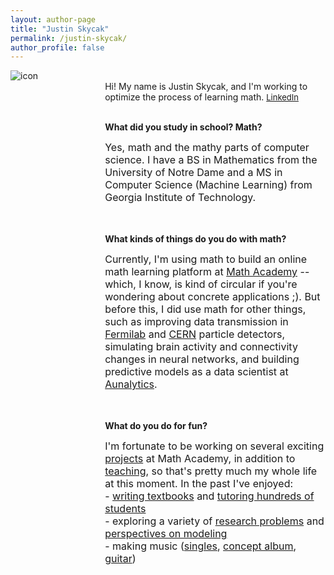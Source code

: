 ```yaml
---
layout: author-page
title: "Justin Skycak"
permalink: /justin-skycak/
author_profile: false
---
```

 
<div style="width:100%; max-width:800px; margin:auto">

<div style="width:25%;float:left;">
<img src="https://eurisko-us.github.io/files/headshots/justin-skycak.png" align="left" style="border: none; /* height: 10em; */" alt="icon">
</div>

<div style="width:70%;float:right;">
  <br>
  Hi! My name is Justin Skycak, and I'm working to optimize the process of learning math. <font size="2em"><a class="body" target="_blank" href="https://www.linkedin.com/in/jpskycak/"><i class="fa fa-fw fa-linkedin-square" aria-hidden="true"></i> LinkedIn</a></font><br><br>

<b>What did you study in school? Math?</b><br>

<font size="3em">Yes, math and the mathy parts of computer science. I have a BS in Mathematics from the University of Notre Dame and a MS in Computer Science (Machine Learning) from Georgia Institute of Technology.</font>

<br><br><b>What kinds of things do you do with math?</b><br>

<font size="3em">Currently, I'm using math to build an online math learning platform at <a class="body" target="_blank" href="http://mathacademy.us/">Math Academy</a> -- which, I know, is kind of circular if you're wondering about concrete applications ;). But before this, I did use math for other things, such as improving data transmission in <a class="body" target="_blank" href="https://jpskycak.github.io/past-projects/#201301">Fermilab</a> and <a class="body" target="_blank" href="https://jpskycak.github.io/past-projects/#201401">CERN</a> particle detectors, simulating brain activity and connectivity changes in neural networks, <!--in a <a class="body" target="_blank" href="https://www.lanl.gov/science-innovation/capabilities/bioscience-biosecurity-health/neuro-cognitive-science/">LANL</a> deep neural network,--> and building predictive models as a data scientist at <a class="body" target="_blank" href="https://www.aunalytics.com/">Aunalytics</a>.</font>

<br><br><b>What do you do for fun?</b><br>

<font size="3em">
  I'm fortunate to be working on several exciting <a class="body" target="_blank" href="https://jpskycak.github.io/projects">projects</a> at Math Academy, in addition to <a class="body" target="_blank" href="https://jpskycak.github.io/teaching">teaching</a>, so that's pretty much my whole life at this moment. In the past I've enjoyed:
  <br>- <a class="body" target="_blank" href="https://jpskycak.github.io/writing">writing textbooks</a><!-- teaching for a decade --> and <a class="body" target="_blank" href="https://jpskycak.github.io/tutoring">tutoring hundreds of students</a>
  <!--<br>- writing thousands of math questions for Study.com and IXL Learning-->
  <br>- exploring a variety of <a class="body" target="_blank" href="https://jpskycak.github.io/writing/#research">research problems</a> and <a class="body" target="_blank" href="https://jpskycak.github.io/writing/#expository">perspectives on modeling</a>
  <br>- making music (<a class="body" target="_blank" href="https://www.youtube.com/playlist?list=PLnUF1FJQzFe60kMVon9DdKAr6cxNYJXy-">singles</a>, <a class="body" target="_blank" href="https://www.youtube.com/playlist?list=PLnUF1FJQzFe7pdZf_2W2_b90in7nz5ptf">concept album</a>, <a class="body" target="_blank" href="https://www.youtube.com/playlist?list=PLnUF1FJQzFe4DjuF4k8TaP-f6Z_LFhddk">guitar</a>)
    </font>
</div>

</div>

